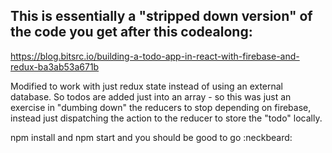
## This is essentially a "stripped down version" of the code you get after this codealong:

https://blog.bitsrc.io/building-a-todo-app-in-react-with-firebase-and-redux-ba3ab53a671b

Modified to work with just redux state instead of using an external database. So todos are added just into an array - so this was just an exercise in "dumbing down" the reducers to stop depending on firebase, instead just dispatching the action to the reducer to store the "todo" locally. 

npm install and npm start and you should be good to go  :neckbeard: